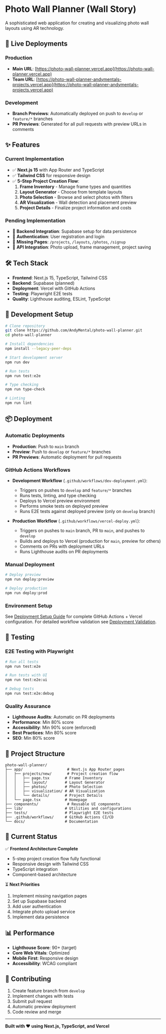 # Photo Wall Planner (Wall Story)

A sophisticated web application for creating and visualizing photo wall layouts using AR technology.

## 🚀 Live Deployments

### Production
- **Main URL**: [https://photo-wall-planner.vercel.app](https://photo-wall-planner.vercel.app)
- **Team URL**: [https://photo-wall-planner-andymentals-projects.vercel.app](https://photo-wall-planner-andymentals-projects.vercel.app)

### Development
- **Branch Previews**: Automatically deployed on push to `develop` or `feature/*` branches
- **PR Previews**: Generated for all pull requests with preview URLs in comments

## ✨ Features

### Current Implementation
- ✅ **Next.js 15** with App Router and TypeScript
- ✅ **Tailwind CSS** for responsive design
- ✅ **5-Step Project Creation Flow**:
  1. **Frame Inventory** - Manage frame types and quantities
  2. **Layout Generator** - Choose from template layouts
  3. **Photo Selection** - Browse and select photos with filters
  4. **AR Visualization** - Wall detection and placement preview
  5. **Project Details** - Finalize project information and costs

### Pending Implementation
- 🔄 **Backend Integration**: Supabase setup for data persistence
- 🔄 **Authentication**: User registration and login
- 🔄 **Missing Pages**: `/projects`, `/layouts`, `/photos`, `/signup`
- 🔄 **API Integration**: Photo upload, frame management, project saving

## 🛠️ Tech Stack

- **Frontend**: Next.js 15, TypeScript, Tailwind CSS
- **Backend**: Supabase (planned)
- **Deployment**: Vercel with GitHub Actions
- **Testing**: Playwright E2E tests
- **Quality**: Lighthouse auditing, ESLint, TypeScript

## 🚀 Development Setup

```bash
# Clone repository
git clone https://github.com/AndyMental/photo-wall-planner.git
cd photo-wall-planner

# Install dependencies
npm install --legacy-peer-deps

# Start development server
npm run dev

# Run tests
npm run test:e2e

# Type checking
npm run type-check

# Linting
npm run lint
```

## 📦 Deployment

### Automatic Deployments
- **Production**: Push to `main` branch
- **Preview**: Push to `develop` or `feature/*` branches
- **PR Previews**: Automatic deployment for pull requests

### GitHub Actions Workflows
- **Development Workflow** (`.github/workflows/dev-deployment.yml`):
  - Triggers on pushes to `develop` and `feature/*` branches
  - Runs tests, linting, and type checking
  - Deploys to Vercel preview environment
  - Performs smoke tests on deployed preview
  - Runs E2E tests against deployed preview (only on `develop` branch)

- **Production Workflow** (`.github/workflows/vercel-deploy.yml`):
  - Triggers on pushes to `main` branch, PR to `main`, and pushes to `develop`
  - Builds and deploys to Vercel (production for `main`, preview for others)
  - Comments on PRs with deployment URLs
  - Runs Lighthouse audits on PR deployments

### Manual Deployment
```bash
# Deploy preview
npm run deploy:preview

# Deploy production
npm run deploy:prod
```

### Environment Setup
See [Deployment Setup Guide](./docs/deployment-setup.md) for complete GitHub Actions + Vercel configuration.
For detailed workflow validation see [Deployment Validation](./docs/deployment-validation.md).

## 🧪 Testing

### E2E Testing with Playwright
```bash
# Run all tests
npm run test:e2e

# Run tests with UI
npm run test:e2e:ui

# Debug tests
npm run test:e2e:debug
```

### Quality Assurance
- **Lighthouse Audits**: Automatic on PR deployments
- **Performance**: Min 80% score
- **Accessibility**: Min 90% score (enforced)
- **Best Practices**: Min 80% score
- **SEO**: Min 80% score

## 📁 Project Structure

```
photo-wall-planner/
├── app/                    # Next.js App Router pages
│   ├── projects/new/       # Project creation flow
│   │   ├── page.tsx       # Frame Inventory
│   │   ├── layout/        # Layout Generator
│   │   ├── photos/        # Photo Selection
│   │   ├── visualization/ # AR Visualization
│   │   └── details/       # Project Details
│   └── page.tsx           # Homepage
├── components/             # Reusable UI components
├── lib/                   # Utilities and configurations
├── tests/                 # Playwright E2E tests
├── .github/workflows/     # GitHub Actions CI/CD
└── docs/                  # Documentation
```

## 🎯 Current Status

✅ **Frontend Architecture Complete**
- 5-step project creation flow fully functional
- Responsive design with Tailwind CSS
- TypeScript integration
- Component-based architecture

⏳ **Next Priorities**
1. Implement missing navigation pages
2. Set up Supabase backend
3. Add user authentication
4. Integrate photo upload service
5. Implement data persistence

## 📊 Performance

- **Lighthouse Score**: 90+ (target)
- **Core Web Vitals**: Optimized
- **Mobile First**: Responsive design
- **Accessibility**: WCAG compliant

## 🤝 Contributing

1. Create feature branch from `develop`
2. Implement changes with tests
3. Submit pull request
4. Automatic preview deployment
5. Code review and merge

---

**Built with ❤️ using Next.js, TypeScript, and Vercel** 
